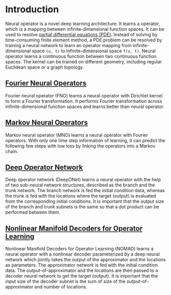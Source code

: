 # Introduction

Neural operator is a novel deep learning architecture.
It learns a operator, which is a mapping between infinite-dimensional function spaces.
It can be used to resolve [partial differential equations (PDE)](https://en.wikipedia.org/wiki/Partial_differential_equation).
Instead of solving by time-consuming finite element method, a PDE problem can be resolved by training a neural network to learn
an operator mapping from infinite-dimensional space ``(u, t)`` to infinite-dimensional space ``f(u, t)``.
Neural operator learns a continuous function between two continuous function spaces.
The kernel can be trained on different geometry, including regular Euclidean space or a graph topology.

## [Fourier Neural Operators](https://github.com/SciML/NeuralOperators.jl/blob/main/src/FNO/FNO.jl)

Fourier neural operator (FNO) learns a neural operator with Dirichlet kernel to form a Fourier transformation.
It performs Fourier transformation across infinite-dimensional function spaces and learns better than neural operator.

## [Markov Neural Operators](https://github.com/SciML/NeuralOperators.jl/blob/main/src/FNO/FNO.jl)

Markov neural operator (MNO) learns a neural operator with Fourier operators.
With only one time step information of learning, it can predict the following few steps with low loss
by linking the operators into a Markov chain.

## [Deep Operator Network](https://github.com/SciML/NeuralOperators.jl/blob/main/src/DeepONet/DeepONet.jl)

Deep operator network (DeepONet) learns a neural operator with the help of two sub-neural network structures, described as the branch and the trunk network.
The branch network is fed the initial condition data, whereas the trunk is fed with the locations where the target (output) is evaluated from the corresponding initial conditions.
It is important that the output size of the branch and trunk subnets is the same so that a dot product can be performed between them.

## [Nonlinear Manifold Decoders for Operator Learning](https://github.com/SciML/NeuralOperators.jl/blob/main/src/NOMAD/NOMAD.jl)

Nonlinear Manifold Decoders for Operator Learning (NOMAD) learns a neural operator with a nonlinear decoder parameterized by a deep neural network which jointly takes the output of the approximator and the locations as parameters.
The approximator network is fed with the initial condition data. The output-of-approximator and the locations are then passed to a decoder neural network to get the target (output). It is important that the input size of the decoder subnet is the sum of size of the output-of-approximator and number of locations.
